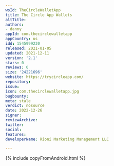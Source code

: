 ```yaml
---
wsId: TheCircleWalletApp
title: The Circle App Wallets
altTitle: 
authors:
- danny
appId: com.thecirclewalletapp
appCountry: us
idd: 1545999230
released: 2021-01-05
updated: 2021-12-11
version: '2.1'
stars: 0
reviews: 0
size: '24221696'
website: https://trycircleapp.com/
repository: 
issue: 
icon: com.thecirclewalletapp.jpg
bugbounty: 
meta: stale
verdict: nosource
date: 2022-12-26
signer: 
reviewArchive: 
twitter: 
social: 
features: 
developerName: Rioni Marketing Management LLC

---
```


{% include copyFromAndroid.html %}
